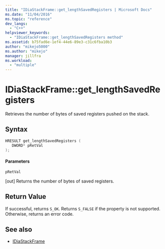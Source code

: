 ```yaml
---
title: "IDiaStackFrame::get_lengthSavedRegisters | Microsoft Docs"
ms.date: "11/04/2016"
ms.topic: "reference"
dev_langs:
  - "C++"
helpviewer_keywords:
  - "IDiaStackFrame::get_lengthSavedRegisters method"
ms.assetid: b75fad6e-1ef4-44e6-89e3-c31c6fba10b3
author: "mikejo5000"
ms.author: "mikejo"
manager: jillfra
ms.workload:
  - "multiple"
---
```

# IDiaStackFrame::get_lengthSavedRegisters
Retrieves the number of bytes of saved registers pushed on the stack.

## Syntax

```C++
HRESULT get_lengthSavedRegisters ( 
   DWORD* pRetVal
);
```

#### Parameters
 `pRetVal`

[out] Returns the number of bytes of saved registers.

## Return Value
 If successful, returns `S_OK`. Returns `S_FALSE` if the property is not supported. Otherwise, returns an error code.

## See also
- [IDiaStackFrame](../../debugger/debug-interface-access/idiastackframe.md)